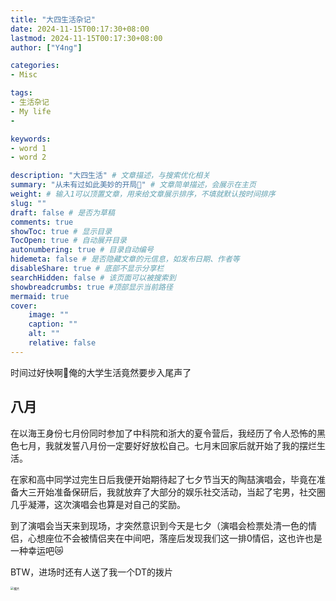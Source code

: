 ```yaml
---
title: "大四生活杂记"
date: 2024-11-15T00:17:30+08:00
lastmod: 2024-11-15T00:17:30+08:00
author: ["Y4ng"]

categories:
- Misc

tags:
- 生活杂记
- My life
- 

keywords:
- word 1
- word 2

description: "大四生活" # 文章描述，与搜索优化相关
summary: "从未有过如此美妙的开局🥰" # 文章简单描述，会展示在主页
weight: # 输入1可以顶置文章，用来给文章展示排序，不填就默认按时间排序
slug: ""
draft: false # 是否为草稿
comments: true
showToc: true # 显示目录
TocOpen: true # 自动展开目录
autonumbering: true # 目录自动编号
hidemeta: false # 是否隐藏文章的元信息，如发布日期、作者等
disableShare: true # 底部不显示分享栏
searchHidden: false # 该页面可以被搜索到
showbreadcrumbs: true #顶部显示当前路径
mermaid: true
cover:
    image: ""
    caption: ""
    alt: ""
    relative: false
---
```


时间过好快啊🫨俺的大学生活竟然要步入尾声了
## 八月
在以海王身份七月份同时参加了中科院和浙大的夏令营后，我经历了令人恐怖的黑色七月，我就发誓八月份一定要好好放松自己。七月末回家后就开始了我的摆烂生活。

在家和高中同学过完生日后我便开始期待起了七夕节当天的陶喆演唱会，毕竟在准备大三开始准备保研后，我就放弃了大部分的娱乐社交活动，当起了宅男，社交圈几乎凝滞，这次演唱会也算是对自己的奖励。

到了演唱会当天来到现场，才突然意识到今天是七夕（演唱会检票处清一色的情侣，心想座位不会被情侣夹在中间吧，落座后发现我们这一排0情侣，这也许也是一种幸运吧😿

BTW，进场时还有人送了我一个DT的拨片

<img src="DT_pick.jpg" alt="拨片" style="zoom:33%;" />

<!-- more --> 
